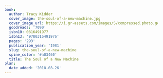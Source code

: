 ```yaml
---
book:
  author: Tracy Kidder
  cover_image: the-soul-of-a-new-machine.jpg
  cover_image_url: https://i.gr-assets.com/images/S/compressed.photo.goodreads.com/books/1441207522l/7090.jpg
  goodreads: '7090'
  isbn10: 0316491977
  isbn13: '9780316491976'
  pages: '293'
  publication_year: '1981'
  slug: the-soul-of-a-new-machine
  spine_color: '#a03460'
  title: The Soul of a New Machine
plan:
  date_added: '2018-08-26'
---
```


